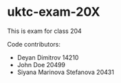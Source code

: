 # uktc-exam-20X

This is exam for class 204

Code contributors:
- Deyan Dimitrov 14210
- John Doe 20499
- Siyana Marinova Stefanova 20431
